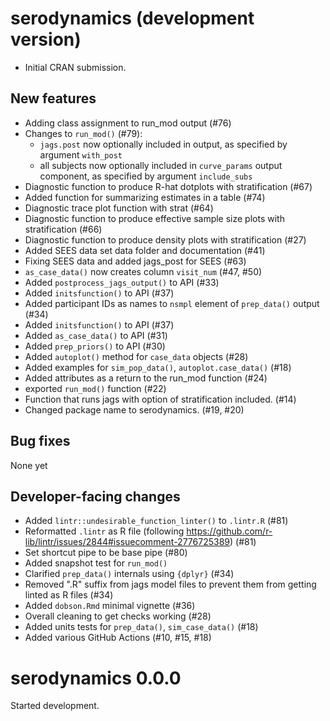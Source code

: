 # serodynamics (development version)

* Initial CRAN submission.

## New features

* Adding class assignment to run_mod output (#76)
* Changes to `run_mod()` (#79):
   - `jags.post` now optionally included in output, as specified by argument
   `with_post`
   - all subjects now optionally included in `curve_params` output component, 
   as specified by argument `include_subs`
* Diagnostic function to produce R-hat dotplots with stratification (#67)
* Added function for summarizing estimates in a table (#74)
* Diagnostic trace plot function with strat (#64)
* Diagnostic function to produce effective sample size plots with
stratification (#66)
* Diagnostic function to produce density plots with stratification (#27)
* Added SEES data set data folder and documentation (#41)
* Fixing SEES data and added jags_post for SEES (#63)
* `as_case_data()` now creates column `visit_num` (#47, #50)
* Added `postprocess_jags_output()` to API (#33)
* Added `initsfunction()` to API (#37)
* Added participant IDs as names to `nsmpl` element of `prep_data()` output (#34)
* Added `initsfunction()` to API (#37)
* Added `as_case_data()` to API (#31)
* Added `prep_priors()` to API (#30)
* Added `autoplot()` method for `case_data` objects (#28)
* Added examples for `sim_pop_data()`, `autoplot.case_data()` (#18)
* Added attributes as a return to the run_mod function (#24)
* exported `run_mod()` function (#22)
* Function that runs jags with option of stratification included. (#14)
* Changed package name to serodynamics. (#19, #20)

## Bug fixes

None yet

## Developer-facing changes

* Added `lintr::undesirable_function_linter()` to `.lintr.R` (#81)
* Reformatted `.lintr` as R file (following 
https://github.com/r-lib/lintr/issues/2844#issuecomment-2776725389) (#81)
* Set shortcut pipe to be base pipe (#80)
* Added snapshot test for `run_mod()`
* Clarified `prep_data()` internals using `{dplyr}` (#34)
* Removed ".R" suffix from jags model files 
to prevent them from getting linted as R files (#34)
* Added `dobson.Rmd` minimal vignette (#36)
* Overall cleaning to get checks working (#28)
* Added units tests for `prep_data()`, `sim_case_data()` (#18)
* Added various GitHub Actions (#10, #15, #18)

# serodynamics 0.0.0

Started development.
